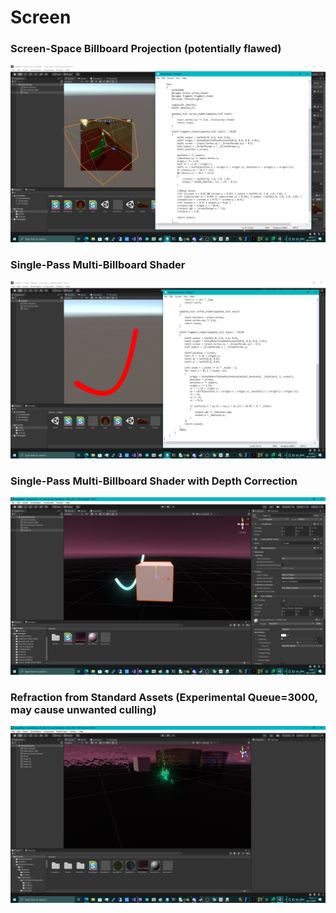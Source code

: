# Screen

### Screen-Space Billboard Projection (potentially flawed)
![screenshot](https://github.com/themindvirus/moovatom/blob/main/IntelUnityShaderLabSDK_Tests/MiscDarkRoomShaders/Screen/screenshot.png)
### Single-Pass Multi-Billboard Shader
![screenshot2](https://github.com/themindvirus/moovatom/blob/main/IntelUnityShaderLabSDK_Tests/MiscDarkRoomShaders/Screen/screenshot2.png)
### Single-Pass Multi-Billboard Shader with Depth Correction
![screenshot3](https://github.com/themindvirus/moovatom/blob/main/IntelUnityShaderLabSDK_Tests/MiscDarkRoomShaders/Screen/screenshot3.png)
### Refraction from Standard Assets (Experimental Queue=3000, may cause unwanted culling)
![screenshot4](https://github.com/themindvirus/moovatom/blob/main/IntelUnityShaderLabSDK_Tests/MiscDarkRoomShaders/Screen/screenshot4.png)
